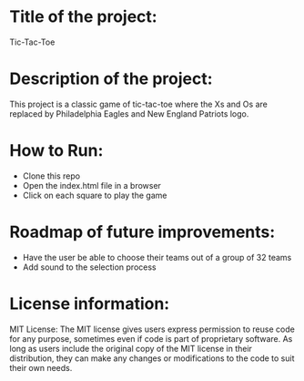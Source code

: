 # Title of the project:

Tic-Tac-Toe

# Description of the project:

This project is a classic game of tic-tac-toe where the Xs and Os are replaced by Philadelphia Eagles and New England Patriots logo.

# How to Run:

- Clone this repo
- Open the index.html file in a browser
- Click on each square to play the game

# Roadmap of future improvements:

- Have the user be able to choose their teams out of a group of 32 teams
- Add sound to the selection process

# License information:

MIT License: The MIT license gives users express permission to reuse code for any purpose, sometimes even if code is part of proprietary software. As long as users include the original copy of the MIT license in their distribution, they can make any changes or modifications to the code to suit their own needs.

